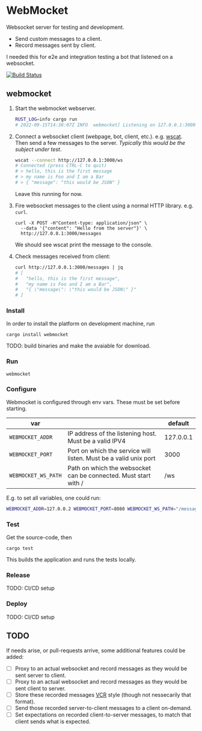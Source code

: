 # WebMocket

Websocket server for testing and development.

* Send custom messages to a client.
* Record messages sent by client.

I needed this for e2e and integration testing a bot that listened on
a websocket.

[![Build Status](https://cloud.drone.io/api/badges/berkes/webmocket/status.svg?ref=refs/heads/main)](https://cloud.drone.io/berkes/webmocket)

## webmocket

1. Start the webmocket webserver.
    ```bash
    RUST_LOG=info cargo run
    # 2022-09-15T14:38:07Z INFO  webmocket] Listening on 127.0.0.1:3000
    ```

2. Connect a websocket client (webpage, bot, client, etc.). e.g.
   [wscat](https://github.com/websockets/wscat). Then send a few messages to
   the server. *Typically this would be the subject under test*.
    ```bash
    wscat --connect http://127.0.0.1:3000/ws
    # Connected (press CTRL-C to quit)
    # > hello, this is the first message
    # > my name is Foo and I am a Bar
    # > { "message": "this would be JSON" }
    ```
    Leave this running for now.

3. Fire websocket messages to the client using a normal HTTP library. e.g. `curl`.
    ```
    curl -X POST -H"Content-type: application/json" \
      --data '{"content": "Hello from the server"}' \
      http://127.0.0.1:3000/messages
    ```
    We should see wscat print the message to the console.

4. Check messages received from client:
    ```bash
    curl http://127.0.0.1:3000/messages | jq
    # [
    #   "hello, this is the first message",
    #   "my name is Foo and I am a Bar",
    #   "{ \"message\": \"this would be JSON\" }"
    # ]
    ```

### Install

In order to install the platform on development machine, run

    cargo install webmocket

TODO: build binaries and make the avaiable for download.

### Run

    webmocket

### Configure

Webmocket is configured through env vars. These must be set before starting.

| var     |          | default |
|---------|----------|---------|
| `WEBMOCKET_ADDR` | IP address of the listening host. Must be a valid IPV4 | 127.0.0.1 |
| `WEBMOCKET_PORT` | Port on which the service will listen. Must be a valid unix port | 3000 |
| `WEBMOCKET_WS_PATH` | Path on which the websocket can be connected. Must start with / | /ws |

E.g. to set all variables, one could run:
```bash
WEBMOCKET_ADDR=127.0.0.2 WEBMOCKET_PORT=8080 WEBMOCKET_WS_PATH="/messages/user" RUST_LOG=info cargo run
```
### Test

Get the source-code, then

    cargo test

This builds the application and runs the tests locally.

### Release

TODO: CI/CD setup

### Deploy

TODO: CI/CD setup

## TODO

If needs arise, or pull-requests arrive, some additional features could be added:

* [ ] Proxy to an actual websocket and record messages as they would be sent server to client.
* [ ] Proxy to an actual websocket and record messages as they would be sent client to server.
* [ ] Store these recorded messages [VCR](https://github.com/vcr/vcr) style (though not nessecarily that format).
* [ ] Send those recorded server-to-client messages to a client on-demand.
* [ ] Set expectations on recorded client-to-server messages, to match that client sends what is expected.
